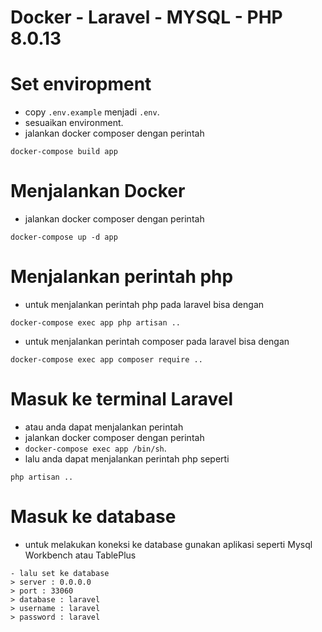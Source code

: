 # Docker - Laravel - MYSQL - PHP 8.0.13 

# Set enviropment
- copy `.env.example` menjadi `.env`.
- sesuaikan environment.
- jalankan docker composer dengan perintah 
```
docker-compose build app
```

# Menjalankan Docker
- jalankan docker composer dengan perintah 
```
docker-compose up -d app
```

# Menjalankan perintah php
- untuk menjalankan perintah php pada laravel bisa dengan 
```
docker-compose exec app php artisan ..
```
- untuk menjalankan perintah composer pada laravel bisa dengan 
```
docker-compose exec app composer require ..
```

# Masuk ke terminal Laravel
- atau anda dapat menjalankan perintah
- jalankan docker composer dengan perintah 
- `docker-compose exec app /bin/sh`.
- lalu anda dapat menjalankan perintah php seperti 
```
php artisan ..
```

# Masuk ke database
- untuk melakukan koneksi ke database gunakan aplikasi seperti Mysql Workbench atau TablePlus
```
- lalu set ke database 
> server : 0.0.0.0
> port : 33060
> database : laravel
> username : laravel
> password : laravel
```